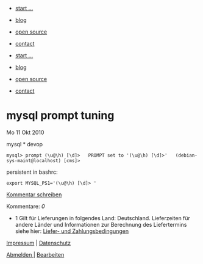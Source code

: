* [start ...](/)
* [blog](/blog/)
* [open source](/open-source/)
* [contact](/contact/)

* [start ...](/)
* [blog](/blog/)
* [open source](/open-source/)
* [contact](/contact/)

# mysql prompt tuning
Mo
11
Okt
2010

mysql \* devop

`mysql> prompt (\u@\h) [\d]>  
PROMPT set to '(\u@\h) [\d]>'  
(debian-sys-maint@localhost) [cms]>`

persistent in bashrc:

    
    export MYSQL_PS1='(\u@\h) [\d]> '
    

[Kommentar schreiben](#)

Kommentare: _0_ 

* 1 Gilt für Lieferungen in folgendes Land: Deutschland. Lieferzeiten für andere Länder und Informationen zur Berechnung des Liefertermins siehe hier: [Liefer- und Zahlungsbedingungen](http://www.ruempler.eu/j/shop/deliveryinfo)  

[Impressum](/about/) | [Datenschutz](/j/privacy) 

[Abmelden ](https://e.jimdo.com/app/cms/logout.php)
|
[Bearbeiten](https://a.jimdo.com/app/auth/signin/jumpcms/?page=275780814)